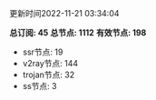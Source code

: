 更新时间2022-11-21 03:34:04

**总订阅: 45**
**总节点: 1112**
**有效节点: 198**
- ssr节点: 19
- v2ray节点: 144
- trojan节点: 32
- ss节点: 3
